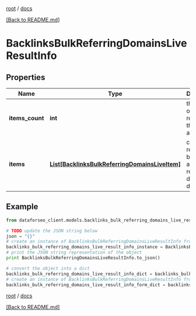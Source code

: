 [root](./../ "root") / [docs](./ "docs")

[[Back to README.md]](./../README.md "[Back to README.md]")

# BacklinksBulkReferringDomainsLiveResultInfo

## Properties

Name | Type | Description | Notes
------------ | ------------- | ------------- | -------------
**items_count** | **int** | the number of results returned in the items array | [optional]
**items** | [**List[BacklinksBulkReferringDomainsLiveItem]**](BacklinksBulkReferringDomainsLiveItem.md) | contains relevant backlinks and referring domains data | [optional]

## Example

```python
from dataforseo_client.models.backlinks_bulk_referring_domains_live_result_info import BacklinksBulkReferringDomainsLiveResultInfo

# TODO update the JSON string below
json = "{}"
# create an instance of BacklinksBulkReferringDomainsLiveResultInfo from a JSON string
backlinks_bulk_referring_domains_live_result_info_instance = BacklinksBulkReferringDomainsLiveResultInfo.from_json(json)
# print the JSON string representation of the object
print BacklinksBulkReferringDomainsLiveResultInfo.to_json()

# convert the object into a dict
backlinks_bulk_referring_domains_live_result_info_dict = backlinks_bulk_referring_domains_live_result_info_instance.to_dict()
# create an instance of BacklinksBulkReferringDomainsLiveResultInfo from a dict
backlinks_bulk_referring_domains_live_result_info_form_dict = backlinks_bulk_referring_domains_live_result_info.from_dict(backlinks_bulk_referring_domains_live_result_info_dict)
```

  

[root](./../ "root") / [docs](./ "docs")

[[Back to README.md]](./../README.md "[Back to README.md]")